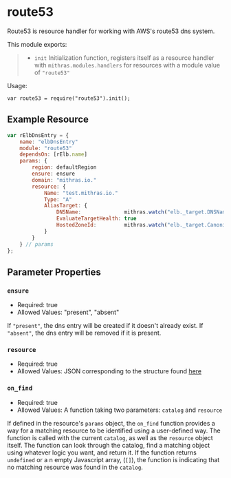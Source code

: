  
 
 # route53
 
 Route53 is resource handler for working with AWS's route53 dns system.
 
 This module exports:
 
 > * `init` Initialization function, registers itself as a resource
 >   handler with `mithras.modules.handlers` for resources with a
 >   module value of `"route53"`
 
 Usage:
 
 `var route53 = require("route53").init();`
 
  ## Example Resource
 
 ```javascript
 var rElbDnsEntry = {
     name: "elbDnsEntry"
     module: "route53"
     dependsOn: [rElb.name]
     params: {
         region: defaultRegion
         ensure: ensure
         domain: "mithras.io."
         resource: {
             Name: "test.mithras.io."
             Type: "A"
             AliasTarget: {
                 DNSName:              mithras.watch("elb._target.DNSName")
                 EvaluateTargetHealth: true
                 HostedZoneId:         mithras.watch("elb._target.CanonicalHostedZoneNameID")
             }
         }
     } // params
 };
 ```
 
 ## Parameter Properties
 
 ### `ensure`

 * Required: true
 * Allowed Values: "present", "absent"

 If `"present"`, the dns entry will be created if it doesn't already
 exist.  If `"absent"`, the dns entry will be removed if it is
 present.
 
 ### `resource`

 * Required: true
 * Allowed Values: JSON corresponding to the structure found [here](https://docs.aws.amazon.com/sdk-for-go/api/service/route53.html#type-ResourceRecordSet)

 ### `on_find`

 * Required: true
 * Allowed Values: A function taking two parameters: `catalog` and `resource`

 If defined in the resource's `params` object, the `on_find`
 function provides a way for a matching resource to be identified
 using a user-defined way.  The function is called with the current
 `catalog`, as well as the `resource` object itself.  The function
 can look through the catalog, find a matching object using whatever
 logic you want, and return it.  If the function returns `undefined`
 or a n empty Javascript array, (`[]`), the function is indicating
 that no matching resource was found in the `catalog`.
 

